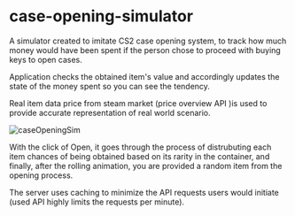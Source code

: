 # case-opening-simulator

A simulator created to imitate CS2 case opening system, to track how much money would have been spent if the person chose to proceed with buying keys to open cases.

Application checks the obtained item's value and accordingly updates the state of the money spent so you can see the tendency.

Real item data price from steam market (price overview API )is used to provide accurate representation of real world scenario.

![caseOpeningSim](https://github.com/jusadocode/case-opening-simulator/assets/77744027/8553541f-069b-4d45-8a50-d55f5c8c71ee)

With the click of Open, it goes through the process of distrubuting each item chances of being obtained based on its rarity in the container, and finally, after the rolling animation, you are provided a random item from the opening process.

The server uses caching to minimize the API requests users would initiate (used API highly limits the requests per minute). 
